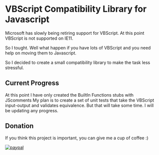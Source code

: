 VBScript Compatibility Library for Javascript
============================================

Microsoft has slowly being retiring support for VBScript. 
At this point VBScript is not supported on IE11.

So I tought. Well what happen if you have lots of VBScript and you need help on moving them to Javascript.

So I decided to create a small compatibility library to make the task less stressful.

Current Progress
---------------

At this point I have only created the BuiltIn Functions stubs with JScomments
My plan is to create a set of unit tests that take the VBScript input-output and validates equivalence.
But that will take some time. I will be updating any progress.

Donation
-----------

If you think this project is important, you can give me a cup of coffee :)

[![paypal](https://www.paypalobjects.com/en_US/i/btn/btn_donateCC_LG.gif)](orellabac@gmail.com)